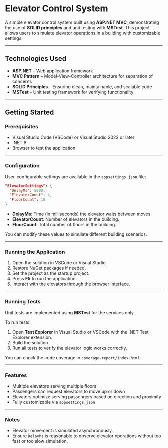# Elevator Control System

A simple elevator control system built using **ASP.NET MVC**, demonstrating the use of **SOLID principles** and unit testing with **MSTest**. This project allows users to simulate elevator operations in a building with customizable settings.

---

## Technologies Used

- **ASP.NET** – Web application framework  
- **MVC Pattern** – Model-View-Controller architecture for separation of concerns  
- **SOLID Principles** – Ensuring clean, maintainable, and scalable code  
- **MSTest** – Unit testing framework for verifying functionality  

---

## Getting Started

### Prerequisites

- Visual Studio Code (VSCode) or Visual Studio 2022 or later  
- .NET 8  
- Browser to test the application  

---

### Configuration

User-configurable settings are available in the `appsettings.json` file:

```json
"ElevatorSettings": {
  "DelayMs": 5000,
  "ElevatorCount": 4,
  "FloorCount": 10
}
```

- **DelayMs**: Time (in milliseconds) the elevator waits between moves.  
- **ElevatorCount**: Number of elevators in the building.  
- **FloorCount**: Total number of floors in the building.  

You can modify these values to simulate different building scenarios.

---

### Running the Application

1. Open the solution in VSCode or Visual Studio.  
2. Restore NuGet packages if needed.  
3. Set the project as the startup project.  
4. Press **F5** to run the application.  
5. Interact with the elevators through the browser interface.

---

### Running Tests

Unit tests are implemented using **MSTest** for the services only.  

To run tests:

1. Open **Test Explorer** in Visual Studio or VSCode with the .NET Test Explorer extension.  
2. Build the solution.  
3. Run all tests to verify the elevator logic works correctly.  

You can check the code coverage in `coverage-report/index.html`.

---

### Features

- Multiple elevators serving multiple floors  
- Passengers can request elevators to move up or down  
- Elevators optimize serving passengers based on direction and proximity  
- Fully customizable via `appsettings.json`  

---

### Notes

- Elevator movement is simulated asynchronously.  
- Ensure `DelayMs` is reasonable to observe elevator operations without too fast or too slow simulation.

